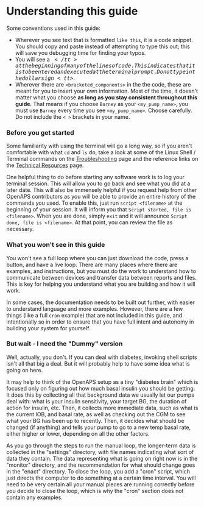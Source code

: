
# Understanding this guide

Some conventions used in this guide:

* Wherever you see text that is formatted `like this`, it is a code snippet. You should copy and paste instead of attempting to type this out; this will save you debugging time for finding your typos.
* You will see a <tt>$</tt> at the beginning of many of the lines of code. This
  indicates that it is to be entered and executed at the terminal prompt. Do not type in the dollar sign <tt>$</tt>.
* Wherever there are `<bracketed_components>` in the the code, these are meant for you to insert your own information. Most of the time, it doesn't matter what you choose **as long as you stay consistent throughout this guide**. That means if you choose `Barney` as your  `<my_pump_name>`, you must use `Barney` every time you see `<my_pump_name>`. Choose carefully. Do not include the `< >` brackets in your name.

### Before you get started

Some familiarity with using the terminal will go a long way, so if you aren't comfortable with what `cd` and `ls` do, take a look at some of the Linux Shell / Terminal commands on the [Troubleshooting](../Resources/troubleshooting.md) page and the reference links on the [Technical Resources](../Resources/technical-resources.md) page.

One helpful thing to do before starting any software work is to log your terminal session. This will allow you to go back and see what you did at a later date. This will also be immensely helpful if you request help from other OpenAPS contributors as you will be able to provide an entire history of the commands you used. To enable this, just run `script <filename>` at the beginning of your session. It will inform you that `Script started, file is <filename>`. When you are done, simply `exit` and it will announce `Script done, file is <filename>`. At that point, you can review the file as necessary.

### What you won't see in this guide

You won't see a full loop where you can just download the code, press a button, and have a live loop. There are many places where there are examples, and instructions, but you must do the work to understand how to communicate between devices and transfer data between reports and files. This is key for helping you understand what you are building and how it will work.

In some cases, the documentation needs to be built out further, with easier to understand language and more examples. However, there are a few things (like a full `cron` example) that are not included in this guide, and intentionally so in order to ensure that you have full intent and autonomy in building your system for yourself.

### But wait - I need the "Dummy" version

Well, actually, you don't.  If you can deal with diabetes, invoking shell scripts isn't all that big a deal.  But it will probably help to have some idea what is going on here.

It may help to think of the OpenAPS setup as a tiny "diabetes brain" which is focused only on figuring out how much basal insulin you should be getting.  It does this by collecting all that background data we usually let our pumps deal with: what is your insulin sensitivity, your target BG, the duration of action for insulin, etc.  Then, it collects more immediate data, such as what is the current IOB, and basal rate, as well as checking out the CGM to see what your BG has been up to recently.  Then, it decides what should be changed (if anything) and tells your pump to go to a new temp basal rate, either higher or lower, depending on all the other factors.

As you go through the steps to run the manual loop, the longer-term data is collected in the "settings" directory, with file names indicating what sort of data they contain.  The data representing what is going on right now is in the "monitor" directory, and the recommendation for what should change goes in the "enact" directory.  To close the loop, you add a "cron" script, which just directs the computer to do something at a certain time interval.  You will need to be very certain all your manual pieces are running correctly before you decide to close the loop, which is why the "cron" section does not contain any examples.
